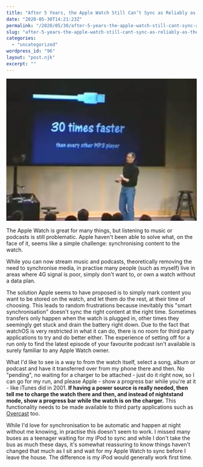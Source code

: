 ```yaml
---
title: "After 5 Years, the Apple Watch Still Can’t Sync as Reliably as the iPod"
date: "2020-05-30T14:21:23Z"
permalink: "/2020/05/30/after-5-years-the-apple-watch-still-cant-sync-as-reliably-as-the-ipod/"
slug: "after-5-years-the-apple-watch-still-cant-sync-as-reliably-as-the-ipod"
categories:
  - "uncategorized"
wordpress_id: "96"
layout: "post.njk"
excerpt: ""
---
```


![](/wp-content/uploads/2020/05/ipod-sync-2001-1.png?w=1024)

The Apple Watch is great for many things, but listening to music or podcasts is still problematic. Apple haven't been able to solve what, on the face of it, seems like a simple challenge: synchronising content to the watch.

While you can now stream music and podcasts, theoretically removing the need to synchronise media, in practise many people (such as myself) live in areas where 4G signal is poor, simply don't want to, or own a watch without a data plan.

The solution Apple seems to have proposed is to simply mark content you want to be stored on the watch, and let them do the rest, at their time of choosing. This leads to random frustrations because inevitably this "smart synchronisation" doesn't sync the right content at the right time. Sometimes transfers only happen when the watch is plugged in, other times they seemingly get stuck and drain the battery right down. Due to the fact that watchOS is very restricted in what it can do, there is no room for third party applications to try and do better either. The experience of setting off for a run only to find the latest episode of your favourite podcast isn't available is surely familiar to any Apple Watch owner.

What I'd like to see is a way to from the watch itself, select a song, album or podcast and have it transferred over from my phone there and then. No "pending", no waiting for a charger to be attached - just do it right now, so I can go for my run, and please Apple - show a progress bar while you're at it - like iTunes did in 2001. **If having a power source is really needed, then tell me to charge the watch there and then, and **instead of nightstand mod**e, show a progress bar while the watch is on the charger.** This functionality needs to be made available to third party applications such as [Overcast](http://overcast.fm/) too.

While I'd love for synchronisation to be automatic and happen at night without me knowing, in practise this doesn't seem to work. I missed many buses as a teenager waiting for my iPod to sync and while I don't take the bus as much these days, it's somewhat reassuring to know things haven't changed that much as I sit and wait for my Apple Watch to sync before I leave the house. The difference is my iPod would generally work first time.
